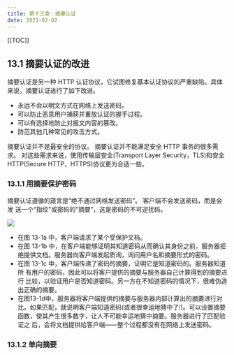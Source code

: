 ```yaml
---
title: 第十三章：摘要认证
date: 2021-02-02
---
```


[[TOC]]

## 13.1 摘要认证的改进

摘要认证是另一种 HTTP 认证协议，它试图修复基本认证协议的严重缺陷。具体来说，摘要认证进行了如下改进。

- 永远不会以明文方式在网络上发送密码。
- 可以防止恶意用户捕获并重放认证的握手过程。 
- 可以有选择地防止对报文内容的篡改。
- 防范其他几种常见的攻击方式。

摘要认证并不是最安全的协议。
摘要认证并不能满足安全 HTTP 事务的很多需求。
对这些需求来说，使用传输层安全(Transport Layer Security，TLS)和安全 HTTP(Secure HTTP，HTTPS)协议更为合适一些。

### 13.1.1 用摘要保护密码

摘要认证遵循的箴言是“绝不通过网络发送密码”。
客户端不会发送密码，而是会发 送一个“指纹”或密码的“摘要”，这是密码的不可逆扰码。

![](https://p1-juejin.byteimg.com/tos-cn-i-k3u1fbpfcp/3602b2b229864c9286f26737a7dd7fd4~tplv-k3u1fbpfcp-watermark.image)

- 在图 13-1a 中，客户端请求了某个受保护文档。
- 在图 13-1b 中，在客户端能够证明其知道密码从而确认其身份之前，服务器拒绝提供文档。服务器向客户端发起质询，询问用户名和摘要形式的密码。
- 在图 13-1c 中，客户端传递了密码的摘要，证明它是知道密码的。服务器知道所 有用户的密码，因此可以将客户提供的摘要与服务器自己计算得到的摘要进行 比较，以验证用户是否知道密码。另一方在不知道密码的情况下，很难伪造出正确的摘要。
- 在图13-1d中，服务器将客户端提供的摘要与服务器内部计算出的摘要进行对比。如果匹配，就说明客户端知道密码(或者很幸运地猜中了!)。可以设置摘要函数，使其产生很多数字，让人不可能幸运地猜中摘要。服务器进行了匹配验证之 后，会将文档提供给客户端——整个过程都没有在网络上发送密码。

### 13.1.2 单向摘要

